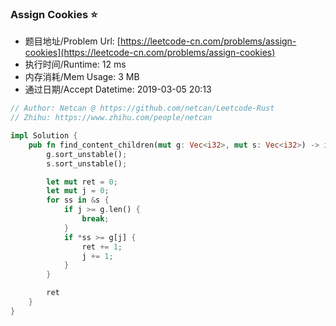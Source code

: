 ### Assign Cookies :star:
- 题目地址/Problem Url: [https://leetcode-cn.com/problems/assign-cookies](https://leetcode-cn.com/problems/assign-cookies)
- 执行时间/Runtime: 12 ms 
- 内存消耗/Mem Usage: 3 MB
- 通过日期/Accept Datetime: 2019-03-05 20:13

```rust
// Author: Netcan @ https://github.com/netcan/Leetcode-Rust
// Zhihu: https://www.zhihu.com/people/netcan

impl Solution {
    pub fn find_content_children(mut g: Vec<i32>, mut s: Vec<i32>) -> i32 {
        g.sort_unstable();
        s.sort_unstable();

        let mut ret = 0;
        let mut j = 0;
        for ss in &s {
            if j >= g.len() {
                break;
            }
            if *ss >= g[j] {
                ret += 1;
                j += 1;
            }
        }

        ret
    }
}



```
